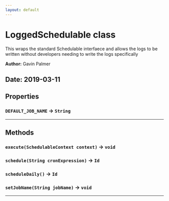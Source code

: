 ```yaml
---
layout: default
---
```

# LoggedSchedulable class

This wraps the standard Schedulable interfaece and allows the logs to be written without developers needing to write the logs specifically


**Author:** Gavin Palmer

**Date:** 2019-03-11
---
## Properties

### `DEFAULT_JOB_NAME` → `String`

---
## Methods
### `execute(SchedulableContext context)` → `void`
### `schedule(String cronExpression)` → `Id`
### `scheduleDaily()` → `Id`
### `setJobName(String jobName)` → `void`
---
